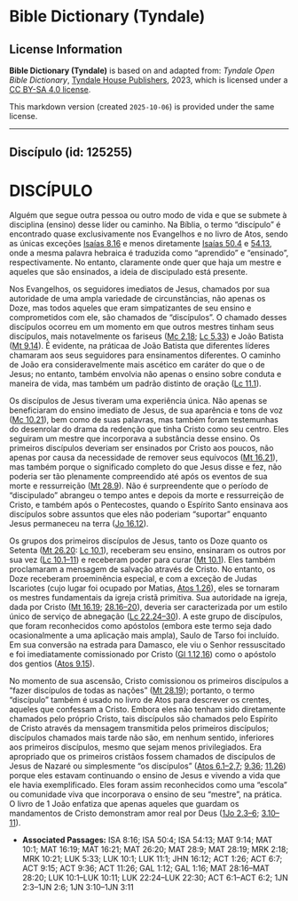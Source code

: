 # Bible Dictionary (Tyndale)

## License Information

**Bible Dictionary (Tyndale)** is based on and adapted from: _Tyndale Open Bible Dictionary_, [Tyndale House Publishers](https://tyndaleopenresources.com/), 2023, which is licensed under a [CC BY-SA 4.0 license](https://creativecommons.org/licenses/by-sa/4.0/legalcode.en).

This markdown version (created `2025-10-06`) is provided under the same license.



--------------------------------

## Discípulo (id: 125255)

DISCÍPULO
=========

Alguém que segue outra pessoa ou outro modo de vida e que se submete à disciplina (ensino) desse líder ou caminho. Na Bíblia, o termo “discípulo” é encontrado quase exclusivamente nos Evangelhos e no livro de Atos, sendo as únicas exceções [Isaías 8\.16](https://ref.ly/Isa8:16) e menos diretamente [Isaías 50\.4](https://ref.ly/Isa50:4) e [54\.13](https://ref.ly/Isa54:13), onde a mesma palavra hebraica é traduzida como “aprendido” e “ensinado”, respectivamente. No entanto, claramente onde quer que haja um mestre e aqueles que são ensinados, a ideia de discipulado está presente.

Nos Evangelhos, os seguidores imediatos de Jesus, chamados por sua autoridade de uma ampla variedade de circunstâncias, não apenas os Doze, mas todos aqueles que eram simpatizantes de seu ensino e comprometidos com ele, são chamados de “discípulos”. O chamado desses discípulos ocorreu em um momento em que outros mestres tinham seus discípulos, mais notavelmente os fariseus ([Mc 2\.18](https://ref.ly/Mark2:18); [Lc 5\.33](https://ref.ly/Luke5:33)) e João Batista ([Mt 9\.14](https://ref.ly/Matt9:14)). É evidente, na práticaa de João Batista que diferentes líderes chamaram aos seus seguidores para ensinamentos diferentes. O caminho de João era consideravelmente mais ascético em caráter do que o de Jesus; no entanto, também envolvia não apenas o ensino sobre conduta e maneira de vida, mas também um padrão distinto de oração ([Lc 11\.1](https://ref.ly/Luke11:1)).

Os discípulos de Jesus tiveram uma experiência única. Não apenas se beneficiaram do ensino imediato de Jesus, de sua aparência e tons de voz ([Mc 10\.21](https://ref.ly/Mark10:21)), bem como de suas palavras, mas também foram testemunhas do desenrolar do drama da redenção que tinha Cristo como seu centro. Eles seguiram um mestre que incorporava a substância desse ensino. Os primeiros discípulos deveriam ser ensinados por Cristo aos poucos, não apenas por causa da necessidade de remover seus equívocos ([Mt 16\.21](https://ref.ly/Matt16:21)), mas também porque o significado completo do que Jesus disse e fez, não poderia ser tão plenamente compreendido até após os eventos de sua morte e ressurreição ([Mt 28\.9](https://ref.ly/Matt28:9)). Não é surpreendente que o período de “discipulado” abrangeu o tempo antes e depois da morte e ressurreição de Cristo, e também após o Pentecostes, quando o Espírito Santo ensinava aos discípulos sobre assuntos que eles não poderiam “suportar” enquanto Jesus permaneceu na terra ([Jo 16\.12](https://ref.ly/John16:12)).

Os grupos dos primeiros discípulos de Jesus, tanto os Doze quanto os Setenta ([Mt 26\.20](https://ref.ly/Matt26:20): [Lc 10\.1](https://ref.ly/Luke10:1)), receberam seu ensino, ensinaram os outros por sua vez ([Lc 10\.1–11](https://ref.ly/Luke10:1-Luke10:11)) e receberam poder para curar ([Mt 10\.1](https://ref.ly/Matt10:1)). Eles também proclamaram a mensagem de salvação através de Cristo. No entanto, os Doze receberam proeminência especial, e com a exceção de Judas Iscariotes (cujo lugar foi ocupado por Matias, [Atos 1\.26](https://ref.ly/Acts1:26)), eles se tornaram os mestres fundamentais da igreja cristã primitiva. Sua autoridade na igreja, dada por Cristo ([Mt 16\.19](https://ref.ly/Matt16:19); [28\.16–20](https://ref.ly/Matt28:16-Matt28:20)), deveria ser caracterizada por um estilo único de serviço de abnegação ([Lc 22\.24–30](https://ref.ly/Luke22:24-Luke22:30)). A este grupo de discípulos, que foram reconhecidos como apóstolos (embora este termo seja dado ocasionalmente a uma aplicação mais ampla), Saulo de Tarso foi incluído. Em sua conversão na estrada para Damasco, ele viu o Senhor ressuscitado e foi imediatamente comissionado por Cristo ([Gl 1\.12,16](https://ref.ly/Gal1:12)) como o apóstolo dos gentios ([Atos 9\.15](https://ref.ly/Acts9:15)).

No momento de sua ascensão, Cristo comissionou os primeiros discípulos a “fazer discípulos de todas as nações” ([Mt 28\.19](https://ref.ly/Matt28:19)); portanto, o termo “discípulo” também é usado no livro de Atos para descrever os crentes, aqueles que confessam a Cristo. Embora eles não tenham sido diretamente chamados pelo próprio Cristo, tais discípulos são chamados pelo Espírito de Cristo através da mensagem transmitida pelos primeiros discípulos; discípulos chamados mais tarde não são, em nenhum sentido, inferiores aos primeiros discípulos, mesmo que sejam menos privilegiados. Era apropriado que os primeiros cristãos fossem chamados de discípulos de Jesus de Nazaré ou simplesmente “os discípulos” ([Atos 6\.1–2,7](https://ref.ly/Acts6:1-Acts6:2); [9\.36](https://ref.ly/Acts9:36); [11\.26](https://ref.ly/Acts11:26)) porque eles estavam continuando o ensino de Jesus e vivendo a vida que ele havia exemplificado. Eles foram assim reconhecidos como uma “escola” ou comunidade viva que incorporava o ensino de seu “mestre”, na prática. O livro de 1 João enfatiza que apenas aqueles que guardam os mandamentos de Cristo demonstram amor real por Deus ([1Jo 2\.3–6](https://ref.ly/1John2:3-1John2:6); [3\.10–11](https://ref.ly/1John3:10-1John3:11)).

* **Associated Passages:** ISA 8:16; ISA 50:4; ISA 54:13; MAT 9:14; MAT 10:1; MAT 16:19; MAT 16:21; MAT 26:20; MAT 28:9; MAT 28:19; MRK 2:18; MRK 10:21; LUK 5:33; LUK 10:1; LUK 11:1; JHN 16:12; ACT 1:26; ACT 6:7; ACT 9:15; ACT 9:36; ACT 11:26; GAL 1:12; GAL 1:16; MAT 28:16–MAT 28:20; LUK 10:1–LUK 10:11; LUK 22:24–LUK 22:30; ACT 6:1–ACT 6:2; 1JN 2:3–1JN 2:6; 1JN 3:10–1JN 3:11

